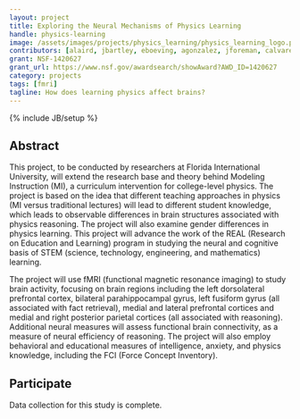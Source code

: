 ```yaml
---
layout: project
title: Exploring the Neural Mechanisms of Physics Learning
handle: physics-learning
image: /assets/images/projects/physics_learning/physics_learning_logo.png
contributors: [alaird, jbartley, eboeving, agonzalez, jforeman, calvarez]
grant: NSF-1420627
grant_url: https://www.nsf.gov/awardsearch/showAward?AWD_ID=1420627
category: projects
tags: [fmri]
tagline: How does learning physics affect brains?
---
```

{% include JB/setup %}

## Abstract

This project, to be conducted by researchers at Florida International University, will extend the research base and theory behind Modeling Instruction (MI), a curriculum intervention for college-level physics. The project is based on the idea that different teaching approaches in physics (MI versus traditional lectures) will lead to different student knowledge, which leads to observable differences in brain structures associated with physics reasoning. The project will also examine gender differences in physics learning. This project will advance the work of the REAL (Research on Education and Learning) program in studying the neural and cognitive basis of STEM (science, technology, engineering, and mathematics) learning.

The project will use fMRI (functional magnetic resonance imaging) to study brain activity, focusing on brain regions including the left dorsolateral prefrontal cortex, bilateral parahippocampal gyrus, left fusiform gyrus (all associated with fact retrieval), medial and lateral prefrontal cortices and medial and right posterior parietal cortices (all associated with reasoning). Additional neural measures will assess functional brain connectivity, as a measure of neural efficiency of reasoning. The project will also employ behavioral and educational measures of intelligence, anxiety, and physics knowledge, including the FCI (Force Concept Inventory).

## Participate

Data collection for this study is complete.
